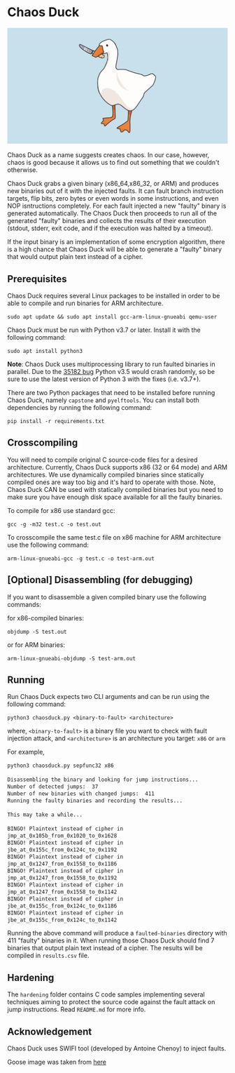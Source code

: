 # Chaos Duck

![Goose with a knife](/goose-knife.jpg?raw=true)

Chaos Duck as a name suggests creates chaos. In our case, however, chaos is good because it allows us to find out something that we couldn't otherwise. 

Chaos Duck grabs a given binary (x86_64,x86_32, or ARM) and produces new binaries out of it with the injected faults. It can fault branch instruction targets, flip bits, zero bytes or even words in some instructions, and even NOP isntructions completely. For each fault injected a new "faulty" binary is generated automatically. The Chaos Duck then proceeds to run all of the generated "faulty" binaries and collects the results of their execution (stdout, stderr, exit code, and if the execution was halted by a timeout). 

If the input binary is an implementation of some encryption algorithm, there is a high chance that Chaos Duck will be able to generate a "faulty" binary that would output plain text instead of a cipher.

## Prerequisites

Chaos Duck requires several Linux packages to be installed in order to be able to compile and run binaries for ARM architecture.

```
sudo apt update && sudo apt install gcc-arm-linux-gnueabi qemu-user
```

Chaos Duck must be run with Python v3.7 or later. Install it with the following command:

```
sudo apt install python3
```

**Note**: Chaos Duck uses multiprocessing library to run faulted binaries in parallel. Due to the [35182 bug](https://bugs.python.org/issue35182) Python v3.5 would crash randomly, so be sure to use the latest version of Python 3 with the fixes (i.e. v3.7+).

There are two Python packages that need to be installed before running Chaos Duck, namely `capstone` and `pyelftools`. You can install both dependencies by running the following command:

```
pip install -r requirements.txt
```

## Crosscompiling

You will need to compile original C source-code files for a desired architecture. Currently, Chaos Duck supports x86 (32 or 64 mode) and ARM architectures. We use dynamically compiled binaries since statically compiled ones are way too big and it's hard to operate with those. Note, Chaos Duck CAN be used with statically compiled binaries but you need to make sure you have enough disk space available for all the faulty binaries. 

To compile for x86 use standard gcc:
```
gcc -g -m32 test.c -o test.out
```

To crosscompile the same test.c file on x86 machine for ARM architecture use the following command:
```
arm-linux-gnueabi-gcc -g test.c -o test-arm.out
```

## [Optional] Disassembling (for debugging)

If you want to disassemble a given compiled binary use the following commands:

for x86-compiled binaries:
```
objdump -S test.out
```
or for ARM binaries:
```
arm-linux-gnueabi-objdump -S test-arm.out
```

## Running

Run Chaos Duck expects two CLI arguments and can be run using the following command:

```
python3 chaosduck.py <binary-to-fault> <architecture>
```

where, `<binary-to-fault>` is a binary file you want to check with fault injection attack, and `<architecture>` is an architecture you target: `x86` or `arm`

For example,
```
python3 chaosduck.py sepfunc32 x86

Disassembling the binary and looking for jump instructions...
Number of detected jumps:  37
Number of new binaries with changed jumps:  411
Running the faulty binaries and recording the results...

This may take a while...

BINGO! Plaintext instead of cipher in jmp_at_0x105b_from_0x1020_to_0x1628
BINGO! Plaintext instead of cipher in jbe_at_0x155c_from_0x124c_to_0x1192
BINGO! Plaintext instead of cipher in jmp_at_0x1247_from_0x1558_to_0x1186
BINGO! Plaintext instead of cipher in jmp_at_0x1247_from_0x1558_to_0x1192
BINGO! Plaintext instead of cipher in jmp_at_0x1247_from_0x1558_to_0x1142
BINGO! Plaintext instead of cipher in jbe_at_0x155c_from_0x124c_to_0x1186
BINGO! Plaintext instead of cipher in jbe_at_0x155c_from_0x124c_to_0x1142

```

Running the above command will produce a `faulted-binaries` directory with 411 "faulty" binaries in it.  When running those Chaos Duck should find 7 binaries that output plain text instead of a cipher.
The results will be compiled in `results.csv` file.

## Hardening

The `hardening` folder contains C code samples implementing several techniques aiming to protect the source code against the fault attack on jump instructions. Read `README.md` for more info. 


## Acknowledgement
Chaos Duck uses SWIFI tool (developed by Antoine Chenoy) to inject faults.

Goose image was taken from [here](https://www.teepublic.com/en-gb/pin/7426379-goose-with-a-knife)
